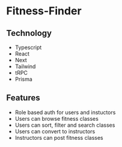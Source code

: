 # Fitness-Finder

## Technology

- Typescript
- React
- Next
- Tailwind
- tRPC
- Prisma

## Features

- Role based auth for users and instuctors
- Users can browse fitness classes
- Users can sort, filter and search classes
- Users can convert to instructors
- Instructors can post fitness classes
